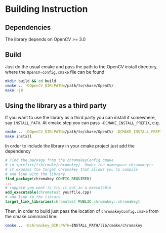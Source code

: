# Building Instruction

## Dependencies

The library depends on OpenCV >= 3.0

## Build

Just do the usual cmake and pass the path to the OpenCV install directory, where the `OpenCV-config.cmake` file can be found:

```bash
mkdir build && cd build
cmake .. -DOpenCV_DIR:PATH=/path/to/share/OpenCV/
make -j8
```

## Using the library as a third party

If you want to use the library as a third party you can install it somewhere, say `INSTALL_PATH`.
At cmake step you can pass `-DCMAKE_INSTALL_PREFIX`, e.g.

```bash
cmake .. -DOpenCV_DIR:PATH=/path/to/share/OpenCV/ -DCMAKE_INSTALL_PREFIX:PATH=INSTALL_PATH
make install
```

In order to include the library in your cmake project just add the dependency
```cmake
# Find the package from the chromakeyConfig.cmake
# in <prefix>/lib/cmake/chromakey/. Under the namespace chromakey::
# it exposes the target chromakey that allows you to compile
# and link with the library
find_package(chromakey CONFIG REQUIRED)
...
# suppose you want to try it out in a executable
add_executable(chromatest yourfile.cpp)
# add link to the library
target_link_libraries(chromatest PUBLIC chromakey::chromakey)
```

Then, in order to build just pass the location of `chromakeyConfig.cmake` from the cmake command line:
```bash
cmake .. -Dchromakey_DIR:PATH=INSTALL_PATH/lib/cmake/chromakey
```